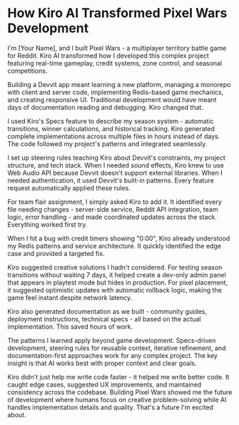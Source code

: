 # How Kiro AI Transformed Pixel Wars Development

I'm [Your Name], and I built Pixel Wars - a multiplayer territory battle game for Reddit. Kiro AI transformed how I developed this complex project featuring real-time gameplay, credit systems, zone control, and seasonal competitions.

Building a Devvit app meant learning a new platform, managing a monorepo with client and server code, implementing Redis-based game mechanics, and creating responsive UI. Traditional development would have meant days of documentation reading and debugging. Kiro changed that.

I used Kiro's Specs feature to describe my season system - automatic transitions, winner calculations, and historical tracking. Kiro generated complete implementations across multiple files in hours instead of days. The code followed my project's patterns and integrated seamlessly.

I set up steering rules teaching Kiro about Devvit's constraints, my project structure, and tech stack. When I needed sound effects, Kiro knew to use Web Audio API because Devvit doesn't support external libraries. When I needed authentication, it used Devvit's built-in patterns. Every feature request automatically applied these rules.

For team flair assignment, I simply asked Kiro to add it. It identified every file needing changes - server-side service, Reddit API integration, team logic, error handling - and made coordinated updates across the stack. Everything worked first try.

When I hit a bug with credit timers showing "0:00", Kiro already understood my Redis patterns and service architecture. It quickly identified the edge case and provided a targeted fix.

Kiro suggested creative solutions I hadn't considered. For testing season transitions without waiting 7 days, it helped create a dev-only admin panel that appears in playtest mode but hides in production. For pixel placement, it suggested optimistic updates with automatic rollback logic, making the game feel instant despite network latency.

Kiro also generated documentation as we built - community guides, deployment instructions, technical specs - all based on the actual implementation. This saved hours of work.

The patterns I learned apply beyond game development. Specs-driven development, steering rules for reusable context, iterative refinement, and documentation-first approaches work for any complex project. The key insight is that AI works best with proper context and clear goals.

Kiro didn't just help me write code faster - it helped me write better code. It caught edge cases, suggested UX improvements, and maintained consistency across the codebase. Building Pixel Wars showed me the future of development where humans focus on creative problem-solving while AI handles implementation details and quality. That's a future I'm excited about.
